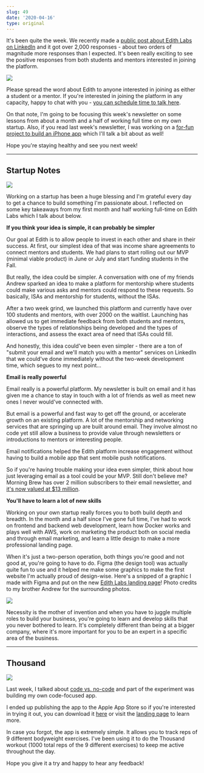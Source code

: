 ```yaml
---
slug: 49
date: '2020-04-16'
type: original
---
```

It's been quite the week. We recently made a [public post about Edith Labs on LinkedIn](https://www.linkedin.com/feed/update/urn:li:activity:6655666409177255936/) and it got over 2,000 responses - about two orders of magnitude more responses than I expected. It's been really exciting to see the positive responses from both students and mentors interested in joining the platform.

![](/newsletters/49/linkedinpost.png)

Please spread the word about Edith to anyone interested in joining as either a student or a mentor. If you're interested in joining the platform in any capacity, happy to chat with you - [you can schedule time to talk here](https://calendly.com/kevinarifin/chat?month=2020-04).

On that note, I'm going to be focusing this week's newsletter on some lessons from about a month and a half of working full time on my own startup. Also, if you read last week's newsletter, I was working on a [for-fun project to build an iPhone app](https://thousandapp.com) which I'll talk a bit about as well!

Hope you're staying healthy and see you next week!

---

## Startup Notes

![](/newsletters/49/new-landing-page.png)

Working on a startup has been a huge blessing and I'm grateful every day to get a chance to build something I'm passionate about. I reflected on some key takeaways from my first month and half working full-time on Edith Labs which I talk about below.

**If you think your idea is simple, it can probably be simpler**

Our goal at Edith is to allow people to invest in each other and share in their success. At first, our simplest idea of that was income share agreements to connect mentors and students. We had plans to start rolling out our MVP (minimal viable product) in June or July and start funding students in the Fall.

But really, the idea could be simpler. A conversation with one of my friends Andrew sparked an idea to make a platform for mentorship where students could make various asks and mentors could respond to these requests. So basically, ISAs and mentorship for students, without the ISAs.

After a two week grind, we launched this platform and currently have over 100 students and mentors, with over 2000 on the waitlist. Launching has allowed us to get immediate feedback from both students and mentors, observe the types of relationships being developed and the types of interactions, and assess the exact area of need that ISAs could fill.

And honestly, this idea could've been even simpler - there are a ton of "submit your email and we'll match you with a mentor" services on LinkedIn that we could've done immediately without the two-week development time, which segues to my next point...

**Email is really powerful**

Email really is a powerful platform. My newsletter is built on email and it has given me a chance to stay in touch with a lot of friends as well as meet new ones I never would've connected with.

But email is a powerful and fast way to get off the ground, or accelerate growth on an existing platform. A lot of the mentorship and networking services that are springing up are built around email. They involve almost no code yet still allow a business to provide value through newsletters or introductions to mentors or interesting people.

Email notifications helped the Edith platform increase engagement without having to build a mobile app that sent mobile push notifications.

So if you're having trouble making your idea even simpler, think about how just leveraging email as a tool could be your MVP. Still don't believe me? Morning Brew has over 2 million subscribers to their email newsletter, and [it's now valued at $13 million](https://www.businessinsider.com/morning-brew-to-more-than-quadruple-revenue-to-13-million-2019-11).

**You'll have to learn a lot of new skills**

Working on your own startup really forces you to both build depth and breadth. In the month and a half since I've gone full time, I've had to work on frontend and backend web development, learn how Docker works and plays well with AWS, work on marketing the product both on social media and through email marketing, and learn a little design to make a more professional landing page.

When it's just a two-person operation, both things you're good and not good at, you're going to have to do. Figma (the design tool) was actually quite fun to use and it helped me make some graphics to make the first website I'm actually proud of design-wise. Here's a snipped of a graphic I made with Figma and put on the new [Edith Labs landing page](https://edithlabs.com)! Photo credits to my brother Andrew for the surrounding photos.

![](/newsletters/49/graphic.png)

Necessity is the mother of invention and when you have to juggle multiple roles to build your business, you're going to learn and develop skills that you never bothered to learn. It's completely different than being at a bigger company, where it's more important for you to be an expert in a specific area of the business.

---

## Thousand

![](/newsletters/49/thousandapp.png)

Last week, I talked about [code vs. no-code](/tb/48) and part of the experiment was building my own code-focused app.

I ended up publishing the app to the Apple App Store so if you're interested in trying it out, you can download it [here](https://apps.apple.com/us/app/thousand-workout/id1507695611) or visit the [landing page](https://thousandapp.com) to learn more.

In case you forgot, the app is extremely simple. It allows you to track reps of 9 different bodyweight exercises. I've been using it to do the Thousand workout (1000 total reps of the 9 different exercises) to keep me active throughout the day.

Hope you give it a try and happy to hear any feedback!
